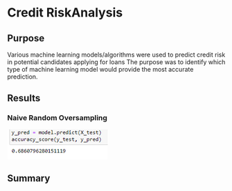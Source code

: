 # Credit RiskAnalysis

## Purpose
Various machine learning models/algorithms were used to predict credit risk in potential candidates applying for loans The purpose was to identify which type of machine learning model would provide the most accurate prediction. 

## Results

### Naive Random Oversampling
![Resources/oversampling](Resources/oversampling.png)


## Summary

